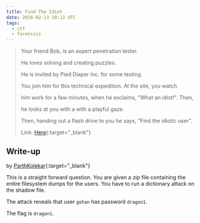 ```yaml
---
title: Find The Idiot
date: 2016-02-13 10:13 UTC
tags: 
  - ctf
  - forensics
---
```


> Your friend Bob, is an expert penetration tester. 
>
> He loves solving and creating puzzles. 
>
> He is invited by Pied Diaper Inc. for some testing. 
>
> You join him for this technical expedition.  At the site, you watch 
>
> him work for a few minutes, when he exclaims, "What an idiot!". Then,
>
> he looks at you with a with a playful gaze. 
>
> Then, handing out a flash drive to you he says, "Find the idiotic user".
>
> Link: [Here](2016-02-13-find-the-idiot/find-the-idiot.zip){:target="_blank"}

## Write-up

by [ParthKolekar](https://github.com/ParthKolekar){:target="_blank"}

This is a straight forward question. You are given a zip file containing the
entire filesystem dumps for the users. You have to run a dictionary attack on the
shadow file.

The attack reveals that user `gohan` has password `dragon1`. 

The flag is `dragon1`.
